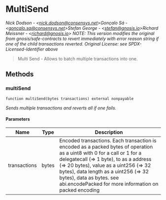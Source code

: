 # MultiSend

*Nick Dodson - &lt;nick.dodson@consensys.net&gt;Gonçalo Sá - &lt;goncalo.sa@consensys.net&gt;Stefan George - &lt;stefan@gnosis.io&gt;Richard Meissner - &lt;richard@gnosis.io&gt; NOTE: This version modifies the original from gnosis/safe-contracts        to revert immediately with error reason string if one of the        child transactions reverted. Original License: see SPDX-Licensed-Identifier above*

> Multi Send - Allows to batch multiple transactions into one.





## Methods

### multiSend

```solidity
function multiSend(bytes transactions) external nonpayable
```



*Sends multiple transactions and reverts all if one fails.*

#### Parameters

| Name | Type | Description |
|---|---|---|
| transactions | bytes | Encoded transactions. Each transaction is encoded as a packed bytes of                     operation as a uint8 with 0 for a call or 1 for a delegatecall (=&gt; 1 byte),                     to as a address (=&gt; 20 bytes),                     value as a uint256 (=&gt; 32 bytes),                     data length as a uint256 (=&gt; 32 bytes),                     data as bytes.                     see abi.encodePacked for more information on packed encoding |




